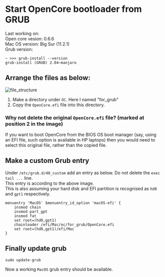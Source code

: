 # Start OpenCore bootloader from GRUB


Last working on:  
Open core vesion: 0.6.6  
Mac OS version: Big Sur (11.2.1)  
Grub version:  
```
~ >>> grub-install --version                                                    
grub-install (GRUB) 2.04~manjaro  
```

## Arrange the files as below:  
![file_structure](/assets/opencore_grub.png)  
1. Make a directory under `OC`. Here I named "for_grub"  
2. Copy the `OpenCore.efi` file into this directory.  

### Why not delete the original `OpenCore.efi` file? (marked at position 2 in the image)
If you want to boot OpenCore from the BIOS OS boot manager (say, using an EFI file, such option is available in HP laptops) then you would need to select this original file, rather than the copied file.

## Make a custom Grub entry
Under `/etc/grub.d/40_custom` add an entry as below. Do not delete the `exec tail ...` line.  
This entry is according to the above image.  
This is also assuming your hard disk and EFI partition is recognised as `hd0` and `gpt1` respectively.  
```
menuentry 'MacOS' $menuentry_id_option 'macOS-efi' {
	insmod chain
	insmod part_gpt
	insmod fat
	set root=(hd0,gpt1)
	chainloader /efi/Mac/oc/for_grub/OpenCore.efi
	set root=(hd0,gpt1)/efi/Mac
}
```

## Finally update grub
```
sudo update-grub
```

Now a working `MacOS` grub entry should be available.
